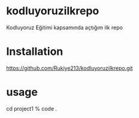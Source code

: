 # kodluyoruzilkrepo
Kodluyoruz Eğitimi kapsamında açtığım ilk repo

# Installation
https://github.com/Rukiye213/kodluyoruzilkrepo.git

# usage
cd project1
% code .
